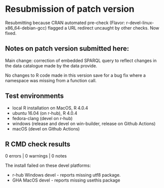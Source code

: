 # Resubmission of patch version

Resubmitting because CRAN automated pre-check (Flavor: r-devel-linux-x86_64-debian-gcc) flagged a URL redirect uncaught by other checks. Now fixed.

## Notes on patch version submitted here:

Main change: correction of embedded SPARQL query to reflect changes in the data catalogue made by the data provide.

No changes to R code made in this version save for a bug fix where a namespace was missing from a function call.

## Test environments

* local R installation on MacOS, R 4.0.4
* ubuntu 16.04 (on r-hub), R 4.0.4
* fedora-clang (devel on r-hub)
* windows (release and devel on win-builder, release on Github Actions)
* macOS (devel on Github Actions)

## R CMD check results

0 errors | 0 warnings | 0 notes

The install failed on these devel platforms:

- r-hub Windows devel - reports missing utf8 package.
- GHA MacOS devel - reports missing usethis package

